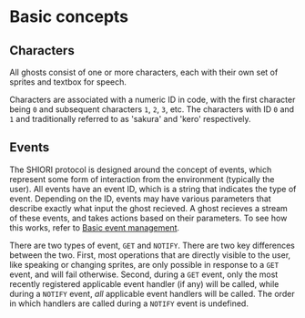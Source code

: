 # Basic concepts

## Characters
All ghosts consist of one or more characters, each with their own set of sprites and textbox for speech. 

<a id="Character_IDs"></a>Characters are associated with a numeric ID in code, with the first character being `0` and subsequent characters `1`, `2`, `3`, etc. The characters with ID `0` and `1` and traditionally referred to as 'sakura' and 'kero' respectively.

## Events
The SHIORI protocol is designed around the concept of events, which represent some form of interaction from the environment (typically the user). All events have an <a id="Event_IDs"></a> event ID, which is a string that indicates the type of event. Depending on the ID, events may have various parameters that describe exactly what input the ghost recieved. A ghost recieves a stream of these events, and takes actions based on their parameters. To see how this works, refer to [Basic event management](./script_api.md#basic-event-management).  

There are two types of event, `GET` and `NOTIFY`. There are two key differences between the two. First, most operations that are directly visible to the user, like speaking or changing sprites, are only possible in response to a `GET` event, and will fail otherwise. Second, during a `GET` event, only the most recently registered applicable event handler (if any) will be called, while during a `NOTIFY` event, *all* applicable event handlers will be called. The order in which handlers are called during a `NOTIFY` event is undefined.
